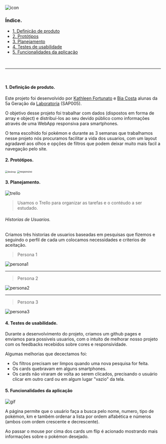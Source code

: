 

![icon](https://image.flaticon.com/icons/png/128/1033/1033032.png)

### Índice.

* [1. Definição de produto](#definicaoproduto)
* [2. Protótipos](#prototipos)
* [3. Planejamento](#planejamento)
* [4. Testes de usabilidade](#testesusabilidade)
* [5. Funcionalidades da aplicação](#funcionalidadesaplicacao)

&nbsp;

---

&nbsp;

#### 1. Definição de produto. <a name="definicaoproduto"></a>

Este projeto foi desenvolvido por [Kathleen Fortunato](https://github.com/Fortunatok) e [Bia Costa](https://github.com/biacostadev) alunas da 5a Geração da [Laboratoria](https://github.com/Laboratoria) (SAP005).

O objetivo desse projeto foi trabalhar com dados (dispostos em forma de array e object) e distribuí-los ao seu devido público como informações através de uma WebApp responsiva para smartphones. 

O tema escolhido foi pokémon e durante as 3 semanas que trabalhamos nesse projeto nós procuramos facilitar a vida dos usuarios, com um layout agradavel aos olhos e opções de filtros que podem deixar muito mais facil a navegação pelo site.

#### 2. Protótipos. <a name="prototipos"></a>

<img src="img-readme/desktop.jpeg" alt="desktop" style="zoom:50%;" />

<img src="img-readme/responsivo.jpeg" alt="responsivo" style="zoom:55%;" />

#### 3. Planejamento. <a name="planejamento"></a>

<img src="img-readme/trello.png" alt="trello" />

> Usamos o Trello para organizar as tarefas e o contéudo a ser estudado.

###### Historias de Usuarios.

Criamos três historias de usuarios baseadas em pesquisas que fizemos e seguindo o perfil de cada um colocamos necessidades e criterios de aceitação.

> Persona 1

<img src="img-readme/persona1.png" alt="persona1" />

---

> Persona 2

<img src="img-readme/persona2.png" alt="persona2" />

---

> Persona 3

<img src="img-readme/persona3.png" alt="persona3" />

#### 4. Testes de usabilidade. <a name="testesusabilidade"></a>

Durante a desenvolvimento do projeto, criamos um github pages e enviamos para possiveis usuarios, com o intuito de melhorar nosso projeto com os feedbacks recebidos sobre cores e responsividade.

Algumas melhorias que decectamos foi:
* Os filtros precisam ser limpos quando uma nova pesquisa for feita.
* Os cards quebravam em alguns smartphones.
* Os cards não viraram de volta ao serem clicados, precisando o usuário clicar em outro card ou em algum lugar "vazio" da tela.

#### 5. Funcionalidades da aplicação <a name="funcionalidadesaplicacao"></a>

<img src="img-readme/pokepedia.gif" alt="gif" />

A página permite que o usuário faça a busca pelo nome, numero, tipo de pokémon, km e também ordenar a lista por ordem alfabética e números (ambos com ordem crescente e decrescente).

Ao passar o mouse por cima dos cards um flip é acionado mostrando mais informações sobre o pokémon desejado.
